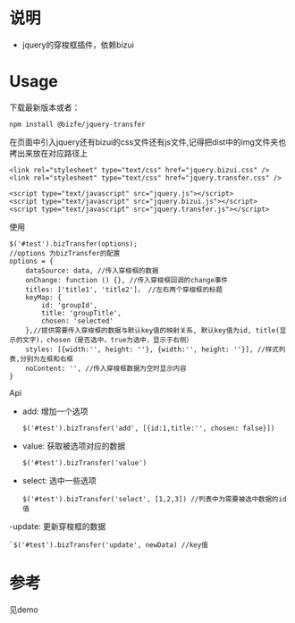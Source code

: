 # 说明
	
- jquery的穿梭框插件，依赖bizui

# Usage

下载最新版本或者：

    npm install @bizfe/jquery-transfer

在页面中引入jquery还有bizui的css文件还有js文件,记得把dist中的img文件夹也拷出来放在对应路径上

    <link rel="stylesheet" type="text/css" href="jquery.bizui.css" />
	<link rel="stylesheet" type="text/css" href="jquery.transfer.css" />

	<script type="text/javascript" src="jquery.js"></script>
	<script type="text/javascript" src="jquery.bizui.js"></script>
	<script type="text/javascript" src="jquery.transfer.js"></script>


使用

	$('#test').bizTransfer(options);
	//options 为bizTransfer的配置
	options = {
		dataSource: data, //传入穿梭框的数据
		onChange: function () {}, //传入穿梭框回调的change事件
		titles: ['title1', 'title2']， //左右两个穿梭框的标题
		keyMap: {
	        id: 'groupId',
	        title: 'groupTitle',
	        chosen: 'selected'
	    },//提供需要传入穿梭框的数据与默认key值的映射关系, 默认key值为id, title(显示的文字)，chosen（是否选中，true为选中，显示于右侧）
		styles: [{width:'', height: ''}, {width:'', height: ''}], //样式列表,分别为左框和右框
		noContent: '', //传入穿梭框数据为空时显示内容
	}


Api 

- add: 增加一个选项
	
	`$('#test').bizTransfer('add', [{id:1,title:'', chosen: false}])`

- value: 获取被选项对应的数据

	`$('#test').bizTransfer('value')`

- select: 选中一些选项

	`$('#test').bizTransfer('select', [1,2,3]) //列表中为需要被选中数据的id值`

-update: 更新穿梭框的数据
	
	`$('#test').bizTransfer('update', newData) //key值

# 参考 

见demo